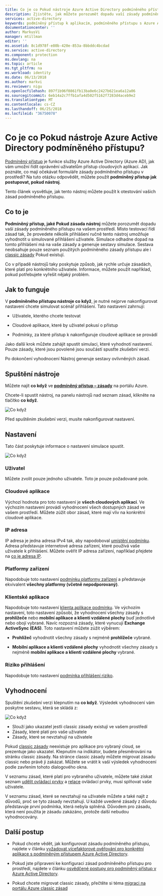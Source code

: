 ```yaml
---
title: Co je co Pokud nástroje Azure Active Directory podmíněného přístupu?
description: Zjistěte, jak můžete porozumět dopadu vaší zásady podmíněného přístupu na vašem prostředí.
services: active-directory
keywords: podmíněný přístup k aplikacím, podmíněného přístupu s Azure AD, zabezpečený přístup k prostředkům společnosti, zásady podmíněného přístupu
documentationcenter: ''
author: MarkusVi
manager: mtillman
editor: ''
ms.assetid: 8c1d978f-e80b-420e-853a-8bbddc4bcdad
ms.service: active-directory
ms.component: protection
ms.devlang: na
ms.topic: article
ms.tgt_pltfrm: na
ms.workload: identity
ms.date: 06/13/2018
ms.author: markvi
ms.reviewer: nigu
ms.openlocfilehash: 897f1b96f0861fb13ba0e6c2427b621ea6a12a06
ms.sourcegitcommit: 6eb14a2c7ffb1afa4d502f5162f7283d4aceb9e2
ms.translationtype: MT
ms.contentlocale: cs-CZ
ms.lasthandoff: 06/25/2018
ms.locfileid: "36750078"
---
```

# <a name="what-is-the-what-if-tool-in-azure-active-directory-conditional-access"></a>Co je co Pokud nástroje Azure Active Directory podmíněného přístupu?

[Podmíněný přístup](active-directory-conditional-access-azure-portal.md) je funkce služby Azure Active Directory (Azure AD), jak vám umožní řídit oprávnění uživatelům přístup cloudových aplikací. Jak poznáte, co mají očekávat formuláře zásady podmíněného přístupu v prostředí? Na tuto otázku odpovědět, můžete použít **podmíněný přístup jak postupovat, pokud nástroj**.

Tento článek vysvětluje, jak tento nástroj můžete použít k otestování vašich zásad podmíněného přístupu.

## <a name="what-it-is"></a>Co to je

**Podmíněný přístup, jaké Pokud zásada nástroj** můžete porozumět dopadu vaší zásady podmíněného přístupu na vašem prostředí. Místo testovací řídí zásad tak, že provedete několik přihlášení ručně tento nástroj umožňuje vyhodnotit u simulované přihlášení uživatele. Simulace odhadne dopad na tomto přihlášení má na vaše zásady a generuje sestavy simulace. Sestava neobsahuje pouze seznam použitých podmíněného zásady přístupu ale i [classic zásady](active-directory-conditional-access-migration.md#classic-policies) Pokud existují.    

Co v případě nástrojů taky poskytuje způsob, jak rychle určuje zásadách, které platí pro konkrétního uživatele. Informace, můžete použít například, pokud potřebujete vyřešit nějaký problém.  

## <a name="how-it-works"></a>Jak to funguje

V **podmíněného přístupu nástroje co když**, je nutné nejprve nakonfigurovat nastavení chcete simulovat scénář přihlášení. Tato nastavení zahrnují:

- Uživatele, kterého chcete testovat 

- Cloudové aplikace, které by uživatel pokusí o přístup

- Podmínky, za které přístup k nakonfiguruje cloudové aplikace se provádí
     
Jako další krok můžete zahájit spustit simulaci, které vyhodnotí nastavení. Pouze zásady, které jsou povolené jsou součástí spusťte zkušební verzi.


Po dokončení vyhodnocení Nástroj generuje sestavy ovlivněných zásad.


## <a name="running-the-tool"></a>Spuštění nástroje

Můžete najít **co když** ve **[podmíněný přístup – zásady](https://portal.azure.com/#blade/Microsoft_AAD_IAM/ConditionalAccessBlade/Policies)** na portálu Azure.

Chcete-li spustit nástroj, na panelu nástrojů nad seznam zásad, klikněte na tlačítko **co když**.

![Co když](./media/active-directory-conditional-access-whatif/01.png)

Před spuštěním zkušební verzi, musíte nakonfigurovat nastavení.

## <a name="settings"></a>Nastavení

Tato část poskytuje informace o nastavení simulace spustit.

![Co když](./media/active-directory-conditional-access-whatif/02.png)


### <a name="user"></a>Uživatel

Můžete zvolit pouze jednoho uživatele. Toto je pouze požadované pole.

### <a name="cloud-apps"></a>Cloudové aplikace

Výchozí hodnota pro toto nastavení je **všech cloudových aplikací**. Ve výchozím nastavení provádí vyhodnocení všech dostupných zásad ve vašem prostředí. Můžete zúžit obor zásad, které mají vliv na konkrétní cloudové aplikace.


### <a name="ip-address"></a>IP adresa

IP adresa je jedna adresa IPv4 tak, aby napodoboval [umístění podmínku](active-directory-conditional-access-locations.md). Adresa představuje internetové adresa zařízení, které používá vaše uživatele k přihlášení. Můžete ověřit IP adresa zařízení, například přejdete na [co je adresa IP](https://whatismyipaddress.com).    

### <a name="device-platforms"></a>Platformy zařízení

Napodobuje toto nastavení [podmínku platformy zařízení](active-directory-conditional-access-conditions.md#device-platforms) a představuje ekvivalent **všechny platformy (včetně nepodporovaný)**. 
### <a name="client-apps"></a>Klientské aplikace

Napodobuje toto nastavení [klienta aplikace podmínku](active-directory-conditional-access-conditions.md#client-apps).
Ve výchozím nastavení, toto nastavení způsobí, že vyhodnocení všechny zásady s **prohlížeče** nebo **mobilní aplikace a klienti vzdálené plochy** buď jednotlivě nebo obojí vybrané. Navíc rozpozná zásady, které vynucují **Exchange ActiveSync (EAS)**. Toto nastavení můžete zúžit výběrem:

- **Prohlížeč** vyhodnotit všechny zásady s nejméně **prohlížeče** vybrané. 

- **Mobilní aplikace a klienti vzdálené plochy** vyhodnotit všechny zásady s nejméně **mobilní aplikace a klienti vzdálené plochy** vybrané. 


### <a name="sign-in-risk"></a>Riziko přihlášení

Napodobuje toto nastavení [podmínka přihlášení riziko](active-directory-conditional-access-conditions.md#sign-in-risk).   


## <a name="evaluation"></a>Vyhodnocení 

Spuštění zkušební verzi klepnutím na **co když**. Výsledek vyhodnocení vám poskytne sestavu, která se skládá z: 

![Co když](./media/active-directory-conditional-access-whatif/03.png)

- Slouží jako ukazatel jestli classic zásady existují ve vašem prostředí
- Zásady, které platí pro vaše uživatele
- Zásady, které se nevztahují na uživatele


Pokud [classic zásady](active-directory-conditional-access-migration.md#classic-policies) neexistuje pro aplikace pro vybraný cloud, se prezentuje jako ukazatel. Klepnutím na indikátor, budete přesměrováni na stránku classic zásady. Na stránce classic zásady můžete migrovat zásadu classic nebo právě ji zakázat. Můžete se vrátit k vaší výsledek vyhodnocení podle zavřením tohoto dialogového okna.

V seznamu zásad, které platí pro vybraného uživatele, můžete také získat seznam [udělit ovládací prvky](active-directory-conditional-access-controls.md#grant-controls) a [relace](active-directory-conditional-access-controls.md#session-controls) ovládací prvky, musí splňovat vaše uživatele.

V seznamu zásad, které se nevztahují na uživatele můžete a také najít z důvodů, proč se tyto zásady nevztahují. U každé uvedené zásady z důvodu představuje první podmínka, která nebyla splněná. Důvodem pro zásadu, která není použita je zásadu zakázáno, protože další nebudou vyhodnocovány.   



## <a name="next-steps"></a>Další postup

- Pokud chcete vědět, jak konfigurovat zásadu podmíněného přístupu, najdete v článku [vyžadovat vícefaktorové ověřování pro konkrétní aplikace s podmíněným přístupem Azure Active Directory](active-directory-conditional-access-app-based-mfa.md).

- Pokud jste připraveni ke konfiguraci zásad podmíněného přístupu pro prostředí, najdete v článku [osvědčené postupy pro podmíněný přístup v Azure Active Directory](active-directory-conditional-access-best-practices.md). 

- Pokud chcete migrovat classic zásady, přečtěte si téma [migraci na portálu Azure classic zásad](active-directory-conditional-access-migration.md)  
